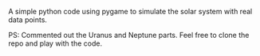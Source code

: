 A simple python code using pygame to simulate the solar system with 
real data points.

PS: Commented out the Uranus and Neptune parts. Feel free to clone 
the repo and play with the code.